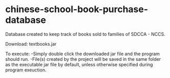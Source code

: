# chinese-school-book-purchase-database
Database created to keep track of books sold to families of SDCCA - NCCS.

Download: textbooks.jar

To execute:
  -Simply double click the downloaded jar file and the program should run.
  -File(s) created by the project will be saved in the same folder as the executable jar
    file by default, unless otherwise specified during program exeuction.
